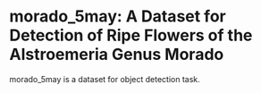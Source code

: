 # morado_5may: A Dataset for Detection of Ripe Flowers of the Alstroemeria Genus Morado

morado_5may is a dataset for object detection task.